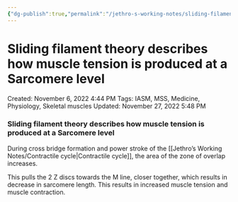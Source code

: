 ```yaml
---
{"dg-publish":true,"permalink":"/jethro-s-working-notes/sliding-filament-theory-describes-how-muscle-tensi/","dgPassFrontmatter":true}
---
```



# Sliding filament theory describes how muscle tension is produced at a Sarcomere level

Created: November 6, 2022 4:44 PM
Tags: IASM, MSS, Medicine, Physiology, Skeletal muscles
Updated: November 27, 2022 5:48 PM

### Sliding filament theory describes how muscle tension is produced at a Sarcomere level

During cross bridge formation and power stroke of the [[Jethro’s Working Notes/Contractile cycle\|Contractile cycle]], the area of the zone of overlap increases.

This pulls the 2 Z discs towards the M line, closer together, which results in decrease in sarcomere length. This results in increased muscle tension and muscle contraction.